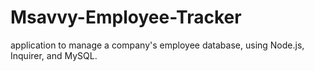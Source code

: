 # Msavvy-Employee-Tracker
application to manage a company's employee database, using Node.js, Inquirer, and MySQL.
